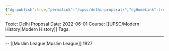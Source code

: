 ```yaml
---
{"dg-publish":true,"permalink":"/upsc/delhi-proposal/","dgHomeLink":true,"dgPassFrontmatter":false}
---
```


Topic: Delhi Proposal
Date: 2022-06-01
Course: [[UPSC/Modern History|Modern History]]
Tags: 

---



-- [[Muslim League|Muslim League]] 1927


